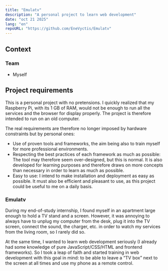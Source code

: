 ```yaml
---
title: "Emulatv"
description: "A personal project to learn web development"
date: "oct 21 2025"
lang: "en"
repoURL: "https://github.com/EneVyctis/Emulatv"
---
```



## Context

### Team

- Myself

## Project requirements

This is a personal project with no pretensions. I quickly realized that my Raspberry Pi, with its 1 GB of RAM, would not be enough to run all the services and the browser for display properly. The project is therefore intended to run on an old computer.

The real requirements are therefore no longer imposed by hardware constraints but by personal ones:
- Use of proven tools and frameworks, the aim being also to train myself for more professional environments.
- Respecting the best practices of each framework as much as possible: The tool may therefore seem over-designed, but this is normal. It is also developed for learning purposes and therefore draws on more concepts than necessary in order to learn as much as possible.
- Easy to use: I intend to make installation and deployment as easy as possible. It must also be efficient and pleasant to use, as this project could be useful to me on a daily basis. 

### Emulatv

During my end-of-study internship, I found myself in an apartment large enough to hold a TV stand and a screen. However, it was annoying to always have to unplug my computer from the desk, plug it into the TV screen, connect the sound, the charger, etc. in order to watch my services from the living room, so I rarely did so.

At the same time, I wanted to learn web development seriously (I already had some knowledge of pure JavaScript/CSS/HTML and frontend frameworks). So I took a leap of faith and started training in web development with this goal in mind: to be able to leave a “TV box” next to the screen at all times and use my phone as a remote control. 